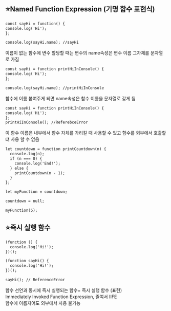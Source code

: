 ##  :star:Named Function Expression (기명 함수 표현식)

```html
const sayHi = function() {
console.log('Hi');
};

console.log(sayHi.name); //sayHi
```
이름이 없는 함수에 변수 할당할 때는 변수의 name속성은 변수 이름 그자체를 문자열로 가짐
```html
const sayHi = function printHiInConsole() {
console.log('Hi');
};

console.log(sayHi.name); //printHiInConsole
```
함수에 이름 붙여주게 되면 name속성은 함수 이름을 문자열로 갖게 됨
```html
const sayHi = function printHiInConsole() {
console.log('Hi');
};
printHiInConsole(); //ReferebceError
```
이 함수 이름은 내부에서 함수 자체를 가리킬 때 사용할 수 있고 함수를 외부에서 호출할떄 사용
할 수 없음
```html
let countdown = function printCountdown(n) {
  console.log(n);
  if (n === 0) {
    console.log('End!');
  } else {
    printCountdown(n - 1);
  }
};

let myFunction = countdown;

countdown = null;

myFunction(5);
```

## :star:즉시 실행 함수
```html
(function () {
  console.log('Hi!');
})();

(function sayHi() {
  console.log('Hi!');
})();

sayHi(); // ReferenceError

```
함수 선언과 동시에 즉시 실행되는 함수= 즉시 실행 함수 (표현)<br>
 Immediately Invoked Function Expression, 줄여서 IIFE <br>
 함수에 이름지어도 외부에서 사용 불가능

